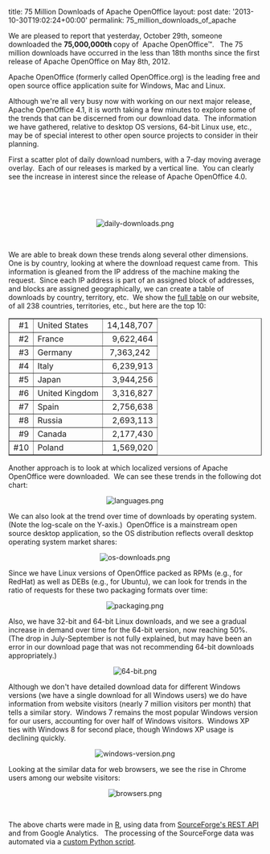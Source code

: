 title: 75 Million Downloads of Apache OpenOffice
layout: post
date: '2013-10-30T19:02:24+00:00'
permalink: 75_million_downloads_of_apache

We are pleased to report that yesterday, October 29th, someone downloaded the <b>75,000,000th </b>copy of&nbsp; Apache OpenOffice™. &nbsp; The 75 million downloads have occurred in the less than 18th months since the first release of Apache OpenOffice on May 8th, 2012.&nbsp; 
  
  
  
  
  
  
  
  
  <p>Apache OpenOffice (formerly called OpenOffice.org) is the leading free and open source office application suite for Windows, Mac and Linux.&nbsp; <br /></p> 
  <p>Although we're all very busy now with working on our next major release, Apache OpenOffice 4.1, it is worth taking a few minutes to explore some of the trends that can be discerned from our download data.&nbsp; The information we have gathered, relative to desktop OS versions, 64-bit Linux use, etc.,&nbsp; may be of special interest to other open source projects to consider in their 
planning. <br /></p> 
  <p> </p> 
  <p>First a scatter plot of daily download numbers, with a 7-day moving average overlay.&nbsp; Each of our releases is marked by a vertical line.&nbsp; You can clearly see the increase in interest since the release of Apache OpenOffice 4.0.<br /></p> 
  <p><br /></p> 
  <p><br /></p> 
  <p align="center"> <img src="https://blogs.apache.org/OOo/mediaresource/4618df3f-c9b3-4be0-a00a-268b509ffb9c" alt="daily-downloads.png" /></p> 
  <p> </p> 
  <p align="left"> </p><br /> 
  <p> </p> 
  <p align="left"> </p>We are able to break down these trends along several other dimensions.&nbsp; One is by country, looking at where the download request came from.&nbsp; This information is gleaned from the IP address of the machine making the request.&nbsp; Since each IP address is part of an assigned block of addresses, and blocks are assigned geographically, we can create a table of downloads by country, territory, etc.&nbsp; We show the <a href="http://www.openoffice.org/stats/countries.html">full table</a> on our website, of all 238 countries, territories, etc., but here are the top 10: 
  
  
  
  
  
  
  
  <p> </p> 
  <p> </p> 
  <p align="center"> </p> 
  <p> </p> 
  <table border="1" align="center"> 
    <tbody> 
      <tr> 
        <td align="right">#1</td> 
        <td>United States</td> 
        <td align="right">14,148,707</td> 
      </tr> 
      <tr> 
        <td align="right">#2</td> 
        <td>France</td> 
        <td align="right">9,622,464</td> 
      </tr> 
      <tr> 
        <td align="right">#3</td> 
        <td>Germany</td> 
        <td align="center">7,363,242</td> 
      </tr> 
      <tr> 
        <td align="right">#4</td> 
        <td>Italy</td> 
        <td align="right">6,239,913</td> 
      </tr> 
      <tr> 
        <td align="right">#5</td> 
        <td>Japan</td> 
        <td align="right">3,944,256</td> 
      </tr> 
      <tr> 
        <td align="right">#6</td> 
        <td>United Kingdom</td> 
        <td align="right">3,316,827</td> 
      </tr> 
      <tr> 
        <td align="right">#7</td> 
        <td>Spain</td> 
        <td align="right">2,756,638</td> 
      </tr> 
      <tr> 
        <td align="right">#8</td> 
        <td>Russia</td> 
        <td align="right">2,693,113</td> 
      </tr> 
      <tr> 
        <td align="right">#9</td> 
        <td>Canada</td> 
        <td align="right">2,177,430</td> 
      </tr> 
      <tr> 
        <td align="right">#10</td> 
        <td>Poland<br /></td> 
        <td align="right">1,569,020</td> 
      </tr> 
    </tbody> 
  </table> 
  <p> </p> 
  <p> </p> 
  <p> </p> 
  <p>Another approach is to look at which localized versions of Apache OpenOffice were downloaded.&nbsp; We can see these trends in the following dot chart:</p> 
  <p> </p> 
  <p> </p> 
  <p align="center"><img src="https://blogs.apache.org/OOo/mediaresource/c15b2b83-aaf7-45ec-b77c-5ac3b2325ed7" alt="languages.png" /></p> 
  <p>We can also look at the trend over time of downloads by operating system.&nbsp;&nbsp; (Note the log-scale on the Y-axis.)&nbsp; OpenOffice is a mainstream open source desktop application, so the OS distribution reflects overall desktop operating system market shares:<br /></p> 
  <p align="center"><img src="https://blogs.apache.org/OOo/mediaresource/08e0a258-dd27-48a7-9a86-750a572bca7b" alt="os-downloads.png" /></p> 
  <p>Since we have Linux versions of OpenOffice packed as RPMs (e.g., for RedHat) as well as DEBs (e.g., for Ubuntu), we can look for trends in the ratio of requests for these two packaging formats over time:<br /></p> 
  <p align="center"> <img alt="packaging.png" src="https://blogs.apache.org/OOo/mediaresource/f5304e3b-e508-4112-9ae2-6cbfdb55a890" /></p> 
  <p> </p> 
  <p>Also, we have 32-bit and 64-bit Linux downloads, and we see a gradual increase in demand over time for the 64-bit version, now reaching 50%.&nbsp; (The drop in July-September is not fully explained, but may have been an error in our download page that was not recommending 64-bit downloads appropriately.)<br /></p> 
  <p align="center"> <img src="https://blogs.apache.org/OOo/mediaresource/ee577c6b-74ca-472a-b698-b8488748e0dd" alt="64-bit.png" /></p> 
  <p> </p> 
  <p>Although we don't have detailed download data for different Windows versions (we have a single download for all Windows users) we do have information from website visitors (nearly 7 million visitors per month) that tells a similar story.&nbsp; Windows 7 remains the most popular Windows version for our users, accounting for over half of Windows visitors.&nbsp; Windows XP ties with Windows 8 for second place, though Windows XP usage is declining quickly.<br /></p> 
  <p> </p> 
  <p align="center"><img alt="windows-version.png" src="https://blogs.apache.org/OOo/mediaresource/f757dc34-3085-4446-8fd7-d339b762f591" /></p> 
  <p>Looking at the similar data for web browsers, we see the rise in Chrome users among our website visitors:<br /></p> 
  <p align="center"><img src="https://blogs.apache.org/OOo/mediaresource/fbeef3f1-467b-46ec-bfda-355187d97d39" alt="browsers.png" /></p> 
  <p> </p><br /> 
  <p> </p> 
  <p>The above charts were made in <a href="http://www.r-project.org/">R</a>, using data from <a href="http://sourceforge.net/p/forge/documentation/Download%20Stats%20API/">SourceForge's REST API</a> and from Google Analytics.&nbsp;&nbsp; The processing of the SourceForge data was automated via a <a href="https://svn.apache.org/repos/asf/openoffice/devtools/aoo-stats/detail-by-day.py">custom Python script</a>.<br /></p> 
  <p> </p> 
  <p align="center"><br /></p> 
  <p> </p> 
  <p> </p> 
  <p><br /> </p>
